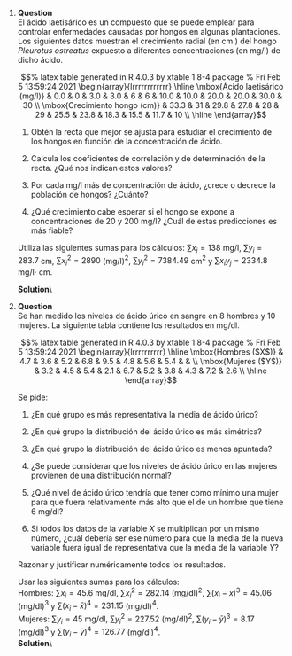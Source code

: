 1.  **Question**\
    El ácido laetisárico es un compuesto que se puede emplear para
    controlar enfermedades causadas por hongos en algunas plantaciones.
    Los siguientes datos muestran el crecimiento radial (en cm.) del
    hongo *Pleurotus ostreatus* expuesto a diferentes concentraciones
    (en mg/l) de dicho ácido.

    $$% latex table generated in R 4.0.3 by xtable 1.8-4 package
      % Fri Feb  5 13:59:24 2021
      \begin{array}{lrrrrrrrrrrrr}
         \hline
      \mbox{Ácido laetisárico (mg/l)} & 0.0 & 0 & 3.0 & 3.0 & 6 & 6 & 10.0 & 10.0 & 20.0 & 20.0 & 30.0 & 30 \\ 
        \mbox{Crecimiento hongo (cm)} & 33.3 & 31 & 29.8 & 27.8 & 28 & 29 & 25.5 & 23.8 & 18.3 & 15.5 & 11.7 & 10 \\ 
         \hline
      \end{array}$$

    1.  Obtén la recta que mejor se ajusta para estudiar el crecimiento
        de los hongos en función de la concentración de ácido.

    2.  Calcula los coeficientes de correlación y de determinación de la
        recta. ¿Qué nos indican estos valores?

    3.  Por cada mg/l más de concentración de ácido, ¿crece o decrece la
        población de hongos? ¿Cuánto?

    4.  ¿Qué crecimiento cabe esperar si el hongo se expone a
        concentraciones de 20 y 200 mg/l? ¿Cuál de estas predicciones es
        más fiable?

    Utiliza las siguientes sumas para los cálculos: $\sum x_i=138$ mg/l,
    $\sum y_i=283.7$ cm, $\sum x_i^2=2890$ (mg/l)$^2$,
    $\sum y_i^2=7384.49$ cm$^2$ y $\sum x_iy_j=2334.8$ mg/l$\cdot$ cm.

    **Solution**\

2.  **Question**\
    Se han medido los niveles de ácido úrico en sangre en 8 hombres y 10
    mujeres. La siguiente tabla contiene los resultados en mg/dl.

    $$% latex table generated in R 4.0.3 by xtable 1.8-4 package
      % Fri Feb  5 13:59:24 2021
      \begin{array}{lrrrrrrrrrr}
         \hline
      \mbox{Hombres ($X$)} & 4.7 & 3.6 & 5.2 & 6.8 & 9.5 & 4.8 & 5.6 & 5.4 &  &  \\ 
        \mbox{Mujeres ($Y$)} & 3.2 & 4.5 & 5.4 & 2.1 & 6.7 & 5.2 & 3.8 & 4.3 & 7.2 & 2.6 \\ 
         \hline
      \end{array}$$

    Se pide:

    1.  ¿En qué grupo es más representativa la media de ácido úrico?

    2.  ¿En qué grupo la distribución del ácido úrico es más simétrica?

    3.  ¿En qué grupo la distribución del ácido úrico es menos apuntada?

    4.  ¿Se puede considerar que los niveles de ácido úrico en las
        mujeres provienen de una distribución normal?

    5.  ¿Qué nivel de ácido úrico tendría que tener como mínimo una
        mujer para que fuera relativamente más alto que el de un hombre
        que tiene 6 mg/dl?

    6.  Si todos los datos de la variable $X$ se multiplican por un
        mismo número, ¿cuál debería ser ese número para que la media de
        la nueva variable fuera igual de representativa que la media de
        la variable $Y$?

    Razonar y justificar numéricamente todos los resultados.

    Usar las siguientes sumas para los cálculos:\
    Hombres: $\sum x_i=45.6$ mg/dl, $\sum x_i^2=282.14$ (mg/dl)$^2$,
    $\sum (x_i-\bar x)^3=45.06$ (mg/dl)$^3$ y
    $\sum (x_i-\bar x)^4=231.15$ (mg/dl)$^4$.\
    Mujeres: $\sum y_i=45$ mg/dl, $\sum y_i^2=227.52$ (mg/dl)$^2$,
    $\sum (y_i-\bar y)^3=8.17$ (mg/dl)$^3$ y
    $\sum (y_i-\bar y)^4=126.77$ (mg/dl)$^4$.\
    **Solution**\
